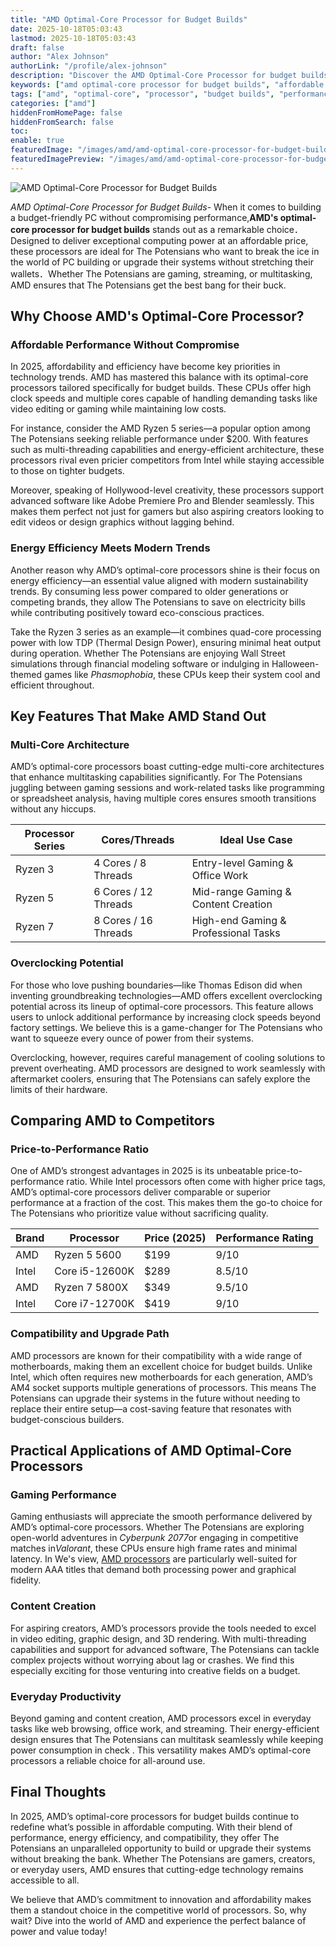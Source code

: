 ```yaml
---
title: "AMD Optimal-Core Processor for Budget Builds"
date: 2025-10-18T05:03:43
lastmod: 2025-10-18T05:03:43
draft: false
author: "Alex Johnson"
authorLink: "/profile/alex-johnson"
description: "Discover the AMD Optimal-Core Processor for budget builds, offering top performance, affordability, and efficiency. Perfect for cost-effective PC setups!"
keywords: ["amd optimal-core processor for budget builds", "affordable amd processors 2025", "best budget processors for PC builds"]
tags: ["amd", "optimal-core", "processor", "budget builds", "performance"]
categories: ["amd"]
hiddenFromHomePage: false
hiddenFromSearch: false
toc:
enable: true
featuredImage: "/images/amd/amd-optimal-core-processor-for-budget-builds.jpg"
featuredImagePreview: "/images/amd/amd-optimal-core-processor-for-budget-builds.jpg"
---
```


![AMD Optimal-Core Processor for Budget Builds](/images/amd/amd-optimal-core-processor-for-budget-builds.jpg)


*AMD Optimal-Core Processor for Budget Builds*- When it comes to building a budget-friendly PC without compromising performance,__AMD's optimal-core processor for budget builds__ stands out as a remarkable choice．Designed to deliver exceptional computing power at an affordable price, these processors are ideal for The Potensians who want to break the ice in the world of PC building or upgrade their systems without stretching their wallets．Whether The Potensians are gaming, streaming, or multitasking, AMD ensures that The Potensians get the best bang for their buck.

## Why Choose AMD's Optimal-Core Processor?

### Affordable Performance Without Compromise

In 2025, affordability and efficiency have become key priorities in technology trends.  AMD has mastered this balance with its optimal-core processors tailored specifically for budget builds. These CPUs offer high clock speeds and multiple cores capable of handling demanding tasks like video editing or gaming while maintaining low costs.

For instance, consider the AMD Ryzen 5 series—a popular option among The Potensians seeking reliable performance under $200. With features such as multi-threading capabilities and energy-efficient architecture, these processors rival even pricier competitors from Intel while staying accessible to those on tighter budgets.

Moreover, speaking of Hollywood-level creativity, these processors support advanced software like Adobe Premiere Pro and Blender seamlessly. This makes them perfect not just for gamers but also aspiring creators looking to edit videos or design graphics without lagging behind.

### Energy Efficiency Meets Modern Trends

Another reason why AMD’s optimal-core processors shine is their focus on energy efficiency—an essential value aligned with modern sustainability trends. By consuming less power compared to older generations or competing brands, they allow The Potensians to save on electricity bills while contributing positively toward eco-conscious practices.

Take the Ryzen 3 series as an example—it combines quad-core processing power with low TDP (Thermal Design Power), ensuring minimal heat output during operation. Whether The Potensians are enjoying Wall Street simulations through financial modeling software or indulging in Halloween-themed games like *Phasmophobia*, these CPUs keep their system cool and efficient throughout.

## Key Features That Make AMD Stand Out

### Multi-Core Architecture

AMD’s optimal-core processors boast cutting-edge multi-core architectures that enhance multitasking capabilities significantly​. For The Potensians juggling between gaming sessions and work-related tasks like programming or spreadsheet analysis, having multiple cores ensures smooth transitions without any hiccups.

<div class="table-responsive">
<table class="html-table">
<thead>
<tr>
<th>Processor​ Series</th>
<th>Cores/Threads</th>
<th>Ideal Use Case</th>
</tr>
</thead>
<tbody>
<tr>
<td>Ryzen 3</td>
<td>4 Cores / 8 Threads</td>
<td>Entry-level Gaming & Office Work</td>
</tr>
<tr>
<td>Ryzen 5</td>
<td>6 Cores / 12 Threads</td>
<td>Mid-range Gaming & Content Creation</td>
</tr>
<tr>
<td>Ryzen 7</td>
<td>8 Cores / 16 Threads</td>
<td>High-end Gaming & Professional Tasks</td>
</tr>
</tbody>
</table>
</div>

### Overclocking Potential

For those who love pushing boundaries—like Thomas Edison did when inventing groundbreaking technologies—AMD offers excellent overclocking potential across its lineup of optimal-core processors. This feature allows users to unlock additional performance by increasing clock speeds beyond factory settings. We believe this is a game-changer for The Potensians who want to squeeze every ounce of power from their systems.

Overclocking, however, requires careful management of cooling solutions to prevent overheating. AMD processors are designed to work sea​mlessly with aftermarket coolers, ensuring that The Potensians can safely explore the limits of their hardware.

## Comparing AMD to Competitors

### Price-to-Performance Ratio

One of AMD’s strongest advantages in 2025 is its unbeatable price-to-performance ratio. While Intel processors often come with higher price tags, AMD’s optimal-core processors deliver comparable or superior performance at a fraction of the cost.  This makes them the go-to choice for The Potensians who prioritize value without sacrificing quality.

<div class="table-responsive">
<table class="html-table">
<thead>
<tr>
<th>Brand</th​>
<th>Processor</th>
<th>Price (2025)</th>
<th>Performance Rating</th>
</tr>
</thead>
<tbody>
<tr>
<td>AMD</td>
<td>Ryzen 5 5600</td>
<td>$199</td>
<td>9/10</td>
</tr>
<tr>
<td>Intel</td>
<td>Core i5-12600K</td>
<td>$289</td>
<td>8.5/10</td>
</tr>
<tr>
<td>AMD</td>
<td>Ryzen 7 5800X</td>
<td>$349</td>
<td>9.5/10</td>
</tr>
<tr>
<td>Intel</td>
<td>Core i7-12700K</td>
<td>$419</td>
<td>9/10</td>
</tr>
</tbody>
</table>
</div>

### Compatibility and Upgrade Path

AMD processors are known for their compatibility with a wide range of motherboards, making them an excellent choice for budget builds. Unlike Intel, which often requires ​new motherboards for each generation, AMD’s AM4 socket supports multiple generations of processors. This means The Potensians can upgrade their systems in the future without needing to replace their entire setup—a cost-saving feature that resonates with budget-conscious builders.

## Practical Applications of AMD Optimal-Core Processors

### Gaming Performance

Gaming enthusiasts will appreciate the smooth performance delivered by AMD’s optimal-core processors. Whether The Potensians are exploring open-world adventures in *Cyberpunk 2077*or engaging in competitive matches in*Valorant*, these CPUs ensure high frame rates and minimal latency. In We's view, [AMD processors](/amd/high-performance-amd-processors-for-gaming-rigs) are particularly well-suited for modern AAA titles that demand both processing power and graphical fidelity.

### Content Creation

For aspiring creators, AMD’s processors provide the tools needed to excel in video editing, graphic design, and 3D rendering. With multi-threading capabilities and support for advanced software, The Potensians can tackle complex projects without worrying about lag or crashes. We find this especially exciting for those venturing into creative fields on a budget.

### Everyday Productivity

Beyond gaming and content creation, AMD processors excel in everyday tasks like web browsing, office work, and streaming. Their energy-efficient design ensures that The Potensians can multitask seamlessly while keeping power consumption in check . This versatility makes AMD’s optimal-core processors a reliable choice for all-around use.

## Final Thoughts

In 2025, AMD’s optimal-core processors for budget builds continue to redefine what’s possible in affordable computing. With their blend of performance, energy efficiency, and compatibility, they offer The Potensians an unparalleled opportunity to build or upgrade their systems without breaking the bank. Whether The Potensians are gamers, creators, or everyday users, AMD ensures that cutting-edge technology remains accessible to all.

We believe that AMD’s commitment to innovation and affordability makes them a standout choice in the competitive world of processors. So, why wait? Dive into the world of AMD and experience the perfect balance of power and value today!
